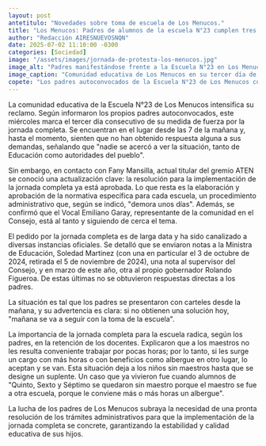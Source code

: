 ```yaml
---
layout: post
antetitulo: "Novedades sobre toma de escuela de Los Menucos."
title: "Los Menucos: Padres de alumnos de la escuela N°23 cumplen tres días de reclamo a la espera de normativa para la jornada completa."
author: "Redacción AIRESNUEVOSNQN"
date: 2025-07-02 11:10:00 -0300
categories: [Sociedad]
image: "/assets/images/jornada-de-protesta-los-menucos.jpg"
image_alt: "Padres manifestándose frente a la Escuela N°23 en Los Menucos."
image_caption: "Comunidad educativa de Los Menucos en su tercer día de reclamo por la jornada completa."
copete: "Los padres autoconvocados de la Escuela N°23 de Los Menucos cumplen hoy su tercer día de medida de fuerza, exigiendo la implementación de la jornada completa. Mientras la comunidad persiste en su reclamo por falta de respuestas directas, desde el Consejo se informó que la resolución de jornada completa ya está aprobada, pero se encuentra a la espera de normativas específicas y procedimientos administrativos que demoran su aplicación."
---
```


La comunidad educativa de la Escuela N°23 de Los Menucos intensifica su reclamo. Según informaron los propios padres autoconvocados, este miércoles marca el tercer día consecutivo de su medida de fuerza por la jornada completa. Se encuentran en el lugar desde las 7 de la mañana y, hasta el momento, sienten que no han obtenido respuesta alguna a sus demandas, señalando que "nadie se acercó a ver la situación, tanto de Educación como autoridades del pueblo".

Sin embargo, en contacto con Fany Mansilla, actual titular del gremio ATEN se conoció una actualización clave: la resolución para la implementación de la jornada completa ya está aprobada. Lo que resta es la elaboración y aprobación de la normativa específica para cada escuela, un procedimiento administrativo que, según se indicó, "demora unos días". Además, se confirmó que el Vocal Emiliano Garay, representante de la comunidad en el Consejo, está al tanto y siguiendo de cerca el tema.

El pedido por la jornada completa es de larga data y ha sido canalizado a diversas instancias oficiales. Se detalló que se enviaron notas a la Ministra de Educación, Soledad Martinez (con una en particular el 3 de octubre de 2024, retirada el 5 de noviembre de 2024), una nota al supervisor del Consejo, y en marzo de este año, otra al propio gobernador Rolando Figueroa. De estas últimas no se obtuvieron respuestas directas a los padres.

La situación es tal que los padres se presentaron con carteles desde la mañana, y su advertencia es clara: si no obtienen una solución hoy, "mañana se va a seguir con la toma de la escuela".

La importancia de la jornada completa para la escuela radica, según los padres, en la retención de los docentes. Explicaron que a los maestros no les resulta conveniente trabajar por pocas horas; por lo tanto, si les surge un cargo con más horas o con beneficios como albergue en otro lugar, lo aceptan y se van. Esta situación deja a los niños sin maestros hasta que se designe un suplente. Un caso que ya vivieron fue cuando alumnos de "Quinto, Sexto y Séptimo se quedaron sin maestro porque el maestro se fue a otra escuela, porque le conviene más o más horas un albergue".

La lucha de los padres de Los Menucos subraya la necesidad de una pronta resolución de los trámites administrativos para que la implementación de la jornada completa se concrete, garantizando la estabilidad y calidad educativa de sus hijos.